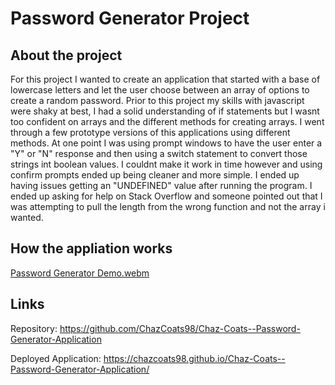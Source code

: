 # Password Generator Project
## About the project
  For this project I wanted to create an application that started with a base of lowercase letters and let the user choose between an array of options to create a random password. Prior to this project my skills with javascript were shaky at best, I had a solid understanding of if statements but I wasnt too confident on arrays and the different methods for creating arrays. I went through a few prototype versions of this applications using different methods. At one point I was using prompt windows to have the user enter a "Y" or "N" response and then using a switch statement to convert those strings int boolean values. I couldnt make it work in time however and using confirm prompts ended up being cleaner and more simple. I ended up having issues getting an "UNDEFINED" value after running the program. I ended up asking for help on Stack Overflow and someone pointed out that I was attempting to pull the length from the wrong function and not the array i wanted. 

## How the appliation works 
[Password Generator Demo.webm](https://github.com/ChazCoats98/Chaz-Coats--Password-Generator-Application/assets/134428862/55edf3a0-2078-457c-9e1b-0b725d58f5b1)





## Links
Repository: https://github.com/ChazCoats98/Chaz-Coats--Password-Generator-Application

Deployed Application: https://chazcoats98.github.io/Chaz-Coats--Password-Generator-Application/
